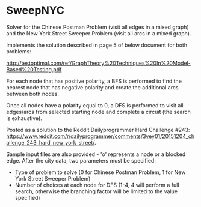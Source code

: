 # SweepNYC
Solver for the Chinese Postman Problem (visit all edges in a mixed graph) and the New York Street Sweeper Problem (visit all arcs in a mixed graph).

Implements the solution described in page 5 of below document for both problems:

http://testoptimal.com/ref/GraphTheory%20Techniques%20In%20Model-Based%20Testing.pdf

For each node that has positive polarity, a BFS is performed to find the nearest node that has negative polarity and create the additional arcs between both nodes.

Once all nodes have a polarity equal to 0, a DFS is performed to visit all edges/arcs from selected starting node and complete a circuit (the search is exhaustive).

Posted as a solution to the Reddit Dailyprogrammer Hard Challenge #243: https://www.reddit.com/r/dailyprogrammer/comments/3vey01/20151204_challenge_243_hard_new_york_street/.

Sample input files are also provided - 'o' represents a node or a blocked edge. After the city data, two parameters must be specified:
- Type of problem to solve (0 for Chinese Postman Problem, 1 for New York Street Sweeper Problem)
- Number of choices at each node for DFS (1-4, 4 will perform a full search, otherwise the branching factor will be limited to the value specified)

